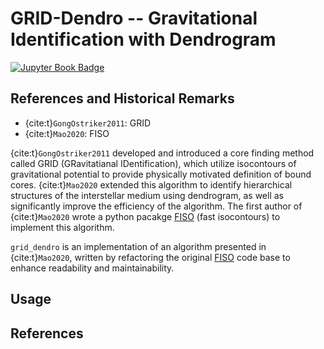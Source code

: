 # GRID-Dendro -- Gravitational Identification with Dendrogram

[![Jupyter Book Badge](https://jupyterbook.org/badge.svg)](https://sanghyukmoon.github.io/grid_dendro)

## References and Historical Remarks
- {cite:t}`GongOstriker2011`: GRID
- {cite:t}`Mao2020`: FISO

{cite:t}`GongOstriker2011` developed and introduced a core finding method called GRID (GRavitatianal IDentification), which utilize isocontours of gravitational potential to provide physically motivated definition of bound cores. {cite:t}`Mao2020` extended this algorithm to identify hierarchical structures of the interstellar medium using dendrogram, as well as significantly improve the efficiency of the algorithm. The first author of {cite:t}`Mao2020` wrote a python pacakge [FISO](https://github.com/alwinm/fiso) (fast isocontours) to implement this algorithm.

`grid_dendro` is an implementation of an algorithm presented in {cite:t}`Mao2020`, written by refactoring the original [FISO](https://github.com/alwinm/fiso) code base to enhance readability and maintainability.

## Usage

## References
```{bibliography}
```
